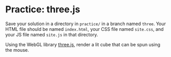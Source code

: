 # Practice: three.js

Save your solution in a directory in `practice/` in a branch named `three`.
Your HTML file should be named `index.html`, your CSS file named `site.css`, and your JS file named `site.js` in that directory.

Using the WebGL library [three.js](http://threejs.org/), render a lit cube that can be spun using the mouse.
